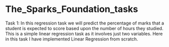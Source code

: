 # The_Sparks_Foundation_tasks
Task 1: 
In this regression task we will predict the percentage of marks that a student is expected to score based upon the number of hours they studied. This is a simple linear regression task as it involves just two variables.
Here in this task I have implemented Linear Regression from scratch.
